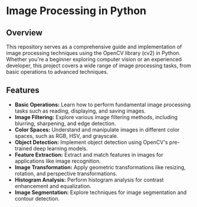 # Image Processing in Python

## Overview
This repository serves as a comprehensive guide and implementation of image processing techniques using the OpenCV library (cv2) in Python. Whether you're a beginner exploring computer vision or an experienced developer, this project covers a wide range of image processing tasks, from basic operations to advanced techniques.

## Features
- **Basic Operations:** Learn how to perform fundamental image processing tasks such as reading, displaying, and saving images.
- **Image Filtering:** Explore various image filtering methods, including blurring, sharpening, and edge detection.
- **Color Spaces:** Understand and manipulate images in different color spaces, such as RGB, HSV, and grayscale.
- **Object Detection:** Implement object detection using OpenCV's pre-trained deep learning models.
- **Feature Extraction:** Extract and match features in images for applications like image recognition.
- **Image Transformation:** Apply geometric transformations like resizing, rotation, and perspective transformations.
- **Histogram Analysis:** Perform histogram analysis for contrast enhancement and equalization.
- **Image Segmentation:** Explore techniques for image segmentation and contour detection.
